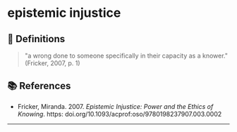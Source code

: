 # epistemic injustice

## 📖 Definitions

> "a wrong done to someone specifically in their capacity as a knower." (Fricker, 2007, p. 1)

## 📚 References

- Fricker, Miranda. 2007. _Epistemic Injustice: Power and the Ethics of Knowing_. https: doi.org/10.1093/acprof:oso/9780198237907.003.0002

---

<script src="https://giscus.app/client.js"
                data-repo="natesheehan/conceptcartography"
                data-repo-id="R_kgDOPB5QiQ"
                data-category="General"
                data-category-id="DIC_kwDOPB5Qic4CsAxd"
                data-mapping="pathname"
                data-strict="0"
                data-reactions-enabled="1"
                data-emit-metadata="0"
                data-input-position="bottom"
                data-theme="catppuccin_mocha"
                data-lang="en"
                crossorigin="anonymous"
                async>
        </script>
        
